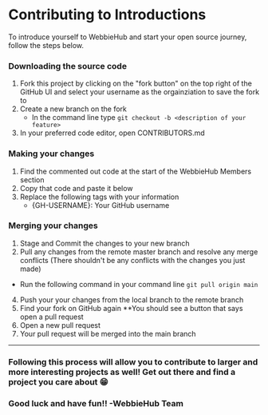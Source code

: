 # Contributing to Introductions
To introduce yourself to WebbieHub and start your open source journey, follow the steps below.
### Downloading the source code
1. Fork this project by clicking on the "fork button" on the top right of the GitHub UI and select your username as the orgainziation to save the fork to
2. Create a new branch on the fork
   - In the command line type `git checkout -b <description of your feature>`
3. In your preferred code editor, open CONTRIBUTORS.md
### Making your changes
1. Find the commented out code at the start of the WebbieHub Members section
2. Copy that code and paste it below
3. Replace the following tags with your information
    * {GH-USERNAME}: Your GitHub username
### Merging your changes
1. Stage and Commit the changes to your new branch
2. Pull any changes from the remote master branch and resolve any merge conflicts (There shouldn't be any conflicts with the changes you just made)
  - Run the following command in your command line `git pull origin main`
4. Push your your changes from the local branch to the remote branch 
5. Find your fork on GitHub again
    **You should see a button that says open a pull request
5. Open a new pull request
6. Your pull request will be merged into the main branch
---
### Following this process will allow you to contribute to larger and more interesting projects as well! Get out there and find a project you care about 😁
### Good luck and have fun!! -WebbieHub Team
